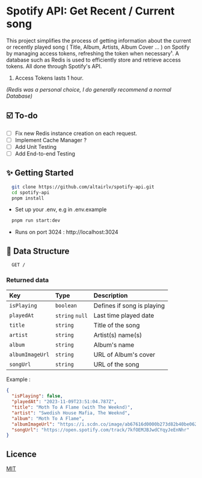 # Spotify API: Get Recent / Current song

This project simplifies the process of getting information about the current or recently played song
( Title, Album, Artists, Album Cover ... ) on Spotify by managing access tokens, refreshing the token when necessary¹.
A database such as Redis is used to efficiently store and retrieve access tokens. All done through Spotify's API.

1. Access Tokens lasts 1 hour.

_(Redis was a personal choice, I do generally recommend a normal Database)_

## ☑️ To-do

- [ ] Fix new Redis instance creation on each request.
- [ ] Implement Cache Manager ?
- [ ] Add Unit Testing
- [ ] Add End-to-end Testing

## ✨ Getting Started

```bash
  git clone https://github.com/altairlv/spotify-api.git
  cd spotify-api
  pnpm install
```

- Set up your .env, e.g in .env.example

```bash
  pnpm run start:dev
```

- Runs on port 3024 : http://localhost:3024

## 📜 Data Structure

```http
  GET /
```

### Returned data

| Key             | Type            | Description                |
| :-------------- | :-------------- | :------------------------- |
| `isPlaying`     | `boolean`       | Defines if song is playing |
| `playedAt`      | `string` `null` | Last time played date      |
| `title`         | `string`        | Title of the song          |
| `artist`        | `string`        | Artist(s) name(s)          |
| `album`         | `string`        | Album's name               |
| `albumImageUrl` | `string`        | URL of Album's cover       |
| `songUrl`       | `string`        | URL of the song            |

Example :

```json
{
  "isPlaying": false,
  "playedAt": "2023-11-09T23:51:04.787Z",
  "title": "Moth To A Flame (with The Weeknd)",
  "artist": "Swedish House Mafia, The Weeknd",
  "album": "Moth To A Flame",
  "albumImageUrl": "https://i.scdn.co/image/ab67616d0000b273d82b40be0627a65b2d557847",
  "songUrl": "https://open.spotify.com/track/7kfOEMJBJwdCYqyJeEnNhr"
}
```

## Licence

[MIT](LICENSE)
